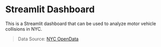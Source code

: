 # Streamlit Dashboard

This is a Streamlit dashboard that can be used to analyze motor vehicle collisions in NYC.  
> Data Source: [NYC OpenData](https://data.cityofnewyork.us/Public-Safety/Motor-Vehicle-Collisions-Crashes/h9gi-nx95/data)
